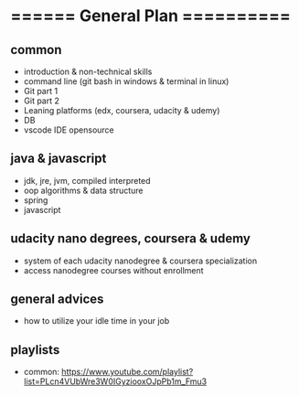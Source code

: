 # ====== General Plan ==========

## common 
- introduction & non-technical skills 
- command line (git bash in windows & terminal in linux)
- Git part 1
- Git part 2
- Leaning platforms (edx, coursera, udacity & udemy)
- DB
- vscode IDE opensource

## java & javascript
- jdk, jre, jvm, compiled interpreted
- oop algorithms & data structure
- spring
- javascript

## udacity nano degrees, coursera & udemy
- system of each udacity nanodegree & coursera specialization
- access nanodegree courses without enrollment

## general advices
- how to utilize your idle time in your job
  
## playlists
- common: https://www.youtube.com/playlist?list=PLcn4VUbWre3W0IGyziooxOJpPb1m_Fmu3
